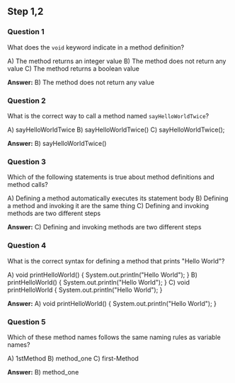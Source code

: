 ## Step 1,2


### Question 1

What does the `void` keyword indicate in a method definition?

A) The method returns an integer value B) The method does not return any value C) The method returns a boolean value

**Answer:** B) The method does not return any value

### Question 2

What is the correct way to call a method named `sayHelloWorldTwice`?

A) sayHelloWorldTwice B) sayHelloWorldTwice() C) sayHelloWorldTwice();

**Answer:** B) sayHelloWorldTwice()

### Question 3

Which of the following statements is true about method definitions and method calls?

A) Defining a method automatically executes its statement body B) Defining a method and invoking it are the same thing C) Defining and invoking methods are two different steps

**Answer:** C) Defining and invoking methods are two different steps


### Question 4

What is the correct syntax for defining a method that prints "Hello World"?

A) void printHelloWorld() { System.out.println("Hello World"); } B) printHelloWorld() { System.out.println("Hello World"); } C) void printHelloWorld { System.out.println("Hello World"); }

**Answer:** A) void printHelloWorld() { System.out.println("Hello World"); }

### Question 5

Which of these method names follows the same naming rules as variable names?

A) 1stMethod B) method_one C) first-Method

**Answer:** B) method_one
